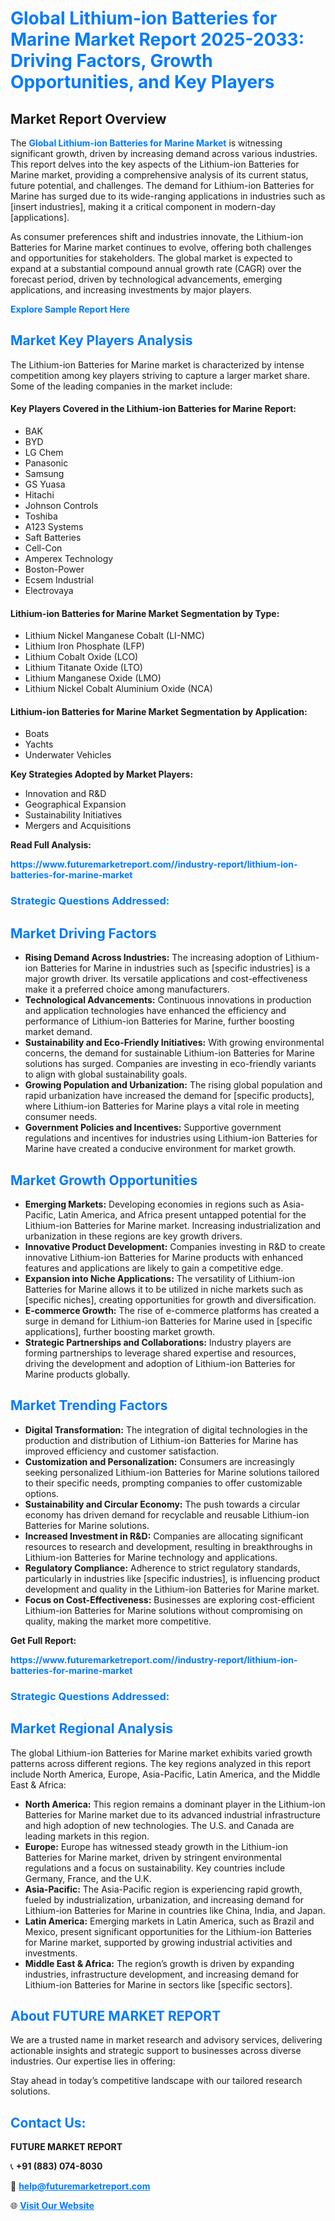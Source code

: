 <h1 style="color: #007BFF;">Global Lithium-ion Batteries for Marine Market Report 2025-2033: Driving Factors, Growth Opportunities, and Key Players</h1>

<section id="overview">
<h2>Market Report Overview</h2>
<p>The <a href="https://www.futuremarketreport.com//industry-report/lithium-ion-batteries-for-marine-market" style="color: #007BFF; text-decoration: none;"><strong>Global Lithium-ion Batteries for Marine Market</strong></a> is witnessing significant growth, driven by increasing demand across various industries. This report delves into the key aspects of the Lithium-ion Batteries for Marine market, providing a comprehensive analysis of its current status, future potential, and challenges. The demand for Lithium-ion Batteries for Marine has surged due to its wide-ranging applications in industries such as [insert industries], making it a critical component in modern-day [applications].</p>
<p>As consumer preferences shift and industries innovate, the Lithium-ion Batteries for Marine market continues to evolve, offering both challenges and opportunities for stakeholders. The global market is expected to expand at a substantial compound annual growth rate (CAGR) over the forecast period, driven by technological advancements, emerging applications, and increasing investments by major players.</p>
</section>

<section id="overview">
<p><a href="https://www.futuremarketreport.com//request-sample/reportId=92490" style="color: #007BFF; text-decoration: none;"><strong>Explore Sample Report Here</strong></a></p>
</section>

<section id="key-players">
<h2 style="color: #007BFF;">Market Key Players Analysis</h2>
<p>The Lithium-ion Batteries for Marine market is characterized by intense competition among key players striving to capture a larger market share. Some of the leading companies in the market include:</p>
<h4>Key Players Covered in the Lithium-ion Batteries for Marine Report:</h4>
<ul><li>BAK</li><li>BYD</li><li>LG Chem</li><li>Panasonic</li><li>Samsung</li><li>GS Yuasa</li><li>Hitachi</li><li>Johnson Controls</li><li>Toshiba</li><li>A123 Systems</li><li>Saft Batteries</li><li>Cell-Con</li><li>Amperex Technology</li><li>Boston-Power</li><li>Ecsem Industrial</li><li>Electrovaya</li></ul>
<h4>Lithium-ion Batteries for Marine Market Segmentation by Type:</h4>
<ul><li>Lithium Nickel Manganese Cobalt (LI-NMC)</li><li>Lithium Iron Phosphate (LFP)</li><li>Lithium Cobalt Oxide (LCO)</li><li>Lithium Titanate Oxide (LTO)</li><li>Lithium Manganese Oxide (LMO)</li><li>Lithium Nickel Cobalt Aluminium Oxide (NCA)</li></ul>

<h4>Lithium-ion Batteries for Marine Market Segmentation by Application:</h4>
<ul><li>Boats</li><li>Yachts</li><li>Underwater Vehicles</li></ul>
<p><strong>Key Strategies Adopted by Market Players:</strong></p>
<ul>
<li>Innovation and R&D</li>
<li>Geographical Expansion</li>
<li>Sustainability Initiatives</li>
<li>Mergers and Acquisitions</li>
</ul>
</section>

<section>
<p><strong>Read Full Analysis: </strong></p><a href="https://www.futuremarketreport.com//industry-report/lithium-ion-batteries-for-marine-market" style="color: #007BFF; text-decoration: none;"><strong>https://www.futuremarketreport.com//industry-report/lithium-ion-batteries-for-marine-market</strong></a>
<h3 style="color: #007BFF;">Strategic Questions Addressed:</h3>
</section>

<section id="driving-factors">
<h2 style="color: #007BFF;">Market Driving Factors</h2>
<ul>
<li><strong>Rising Demand Across Industries:</strong> The increasing adoption of Lithium-ion Batteries for Marine in industries such as [specific industries] is a major growth driver. Its versatile applications and cost-effectiveness make it a preferred choice among manufacturers.</li>
<li><strong>Technological Advancements:</strong> Continuous innovations in production and application technologies have enhanced the efficiency and performance of Lithium-ion Batteries for Marine, further boosting market demand.</li>
<li><strong>Sustainability and Eco-Friendly Initiatives:</strong> With growing environmental concerns, the demand for sustainable Lithium-ion Batteries for Marine solutions has surged. Companies are investing in eco-friendly variants to align with global sustainability goals.</li>
<li><strong>Growing Population and Urbanization:</strong> The rising global population and rapid urbanization have increased the demand for [specific products], where Lithium-ion Batteries for Marine plays a vital role in meeting consumer needs.</li>
<li><strong>Government Policies and Incentives:</strong> Supportive government regulations and incentives for industries using Lithium-ion Batteries for Marine have created a conducive environment for market growth.</li>
</ul>
</section>

<section id="growth-opportunities">
<h2 style="color: #007BFF;">Market Growth Opportunities</h2>
<ul>
<li><strong>Emerging Markets:</strong> Developing economies in regions such as Asia-Pacific, Latin America, and Africa present untapped potential for the Lithium-ion Batteries for Marine market. Increasing industrialization and urbanization in these regions are key growth drivers.</li>
<li><strong>Innovative Product Development:</strong> Companies investing in R&D to create innovative Lithium-ion Batteries for Marine products with enhanced features and applications are likely to gain a competitive edge.</li>
<li><strong>Expansion into Niche Applications:</strong> The versatility of Lithium-ion Batteries for Marine allows it to be utilized in niche markets such as [specific niches], creating opportunities for growth and diversification.</li>
<li><strong>E-commerce Growth:</strong> The rise of e-commerce platforms has created a surge in demand for Lithium-ion Batteries for Marine used in [specific applications], further boosting market growth.</li>
<li><strong>Strategic Partnerships and Collaborations:</strong> Industry players are forming partnerships to leverage shared expertise and resources, driving the development and adoption of Lithium-ion Batteries for Marine products globally.</li>
</ul>
</section>

<section id="trending-factors">
<h2 style="color: #007BFF;">Market Trending Factors</h2>
<ul>
<li><strong>Digital Transformation:</strong> The integration of digital technologies in the production and distribution of Lithium-ion Batteries for Marine has improved efficiency and customer satisfaction.</li>
<li><strong>Customization and Personalization:</strong> Consumers are increasingly seeking personalized Lithium-ion Batteries for Marine solutions tailored to their specific needs, prompting companies to offer customizable options.</li>
<li><strong>Sustainability and Circular Economy:</strong> The push towards a circular economy has driven demand for recyclable and reusable Lithium-ion Batteries for Marine solutions.</li>
<li><strong>Increased Investment in R&D:</strong> Companies are allocating significant resources to research and development, resulting in breakthroughs in Lithium-ion Batteries for Marine technology and applications.</li>
<li><strong>Regulatory Compliance:</strong> Adherence to strict regulatory standards, particularly in industries like [specific industries], is influencing product development and quality in the Lithium-ion Batteries for Marine market.</li>
<li><strong>Focus on Cost-Effectiveness:</strong> Businesses are exploring cost-efficient Lithium-ion Batteries for Marine solutions without compromising on quality, making the market more competitive.</li>
</ul>
</section>

<section>
<p><strong>Get Full Report: </strong></p><a href="https://www.futuremarketreport.com//industry-report/lithium-ion-batteries-for-marine-market" style="color: #007BFF; text-decoration: none;"><strong>https://www.futuremarketreport.com//industry-report/lithium-ion-batteries-for-marine-market</strong></a>
<h3 style="color: #007BFF;">Strategic Questions Addressed:</h3>
</section>


<section id="regional-analysis">
<h2 style="color: #007BFF;">Market Regional Analysis</h2>
<p>The global Lithium-ion Batteries for Marine market exhibits varied growth patterns across different regions. The key regions analyzed in this report include North America, Europe, Asia-Pacific, Latin America, and the Middle East & Africa:</p>
<ul>
<li><strong>North America:</strong> This region remains a dominant player in the Lithium-ion Batteries for Marine market due to its advanced industrial infrastructure and high adoption of new technologies. The U.S. and Canada are leading markets in this region.</li>
<li><strong>Europe:</strong> Europe has witnessed steady growth in the Lithium-ion Batteries for Marine market, driven by stringent environmental regulations and a focus on sustainability. Key countries include Germany, France, and the U.K.</li>
<li><strong>Asia-Pacific:</strong> The Asia-Pacific region is experiencing rapid growth, fueled by industrialization, urbanization, and increasing demand for Lithium-ion Batteries for Marine in countries like China, India, and Japan.</li>
<li><strong>Latin America:</strong> Emerging markets in Latin America, such as Brazil and Mexico, present significant opportunities for the Lithium-ion Batteries for Marine market, supported by growing industrial activities and investments.</li>
<li><strong>Middle East & Africa:</strong> The region’s growth is driven by expanding industries, infrastructure development, and increasing demand for Lithium-ion Batteries for Marine in sectors like [specific sectors].</li>
</ul>
</section>

<footer>
<h2 style="color: #007BFF;">About FUTURE MARKET REPORT</h2>
<p>We are a trusted name in market research and advisory services, delivering actionable insights and strategic support to businesses across diverse industries. Our expertise lies in offering:</p>

<p>Stay ahead in today’s competitive landscape with our tailored research solutions.</p>

<h2 style="color: #007BFF;">Contact Us:</h2>
<p><strong>FUTURE MARKET REPORT</strong></p>
<p>📞 <strong>+91 (883) 074-8030</strong></p>
<p>📧 <strong><a href="mailto:help@futuremarketreport.com" style="color: #007BFF;">help@futuremarketreport.com</a></strong></p>
<p>🌐 <strong><a href="https://www.futuremarketreport.com/" style="color: #007BFF;">Visit Our Website</a></strong></p>
</footer>